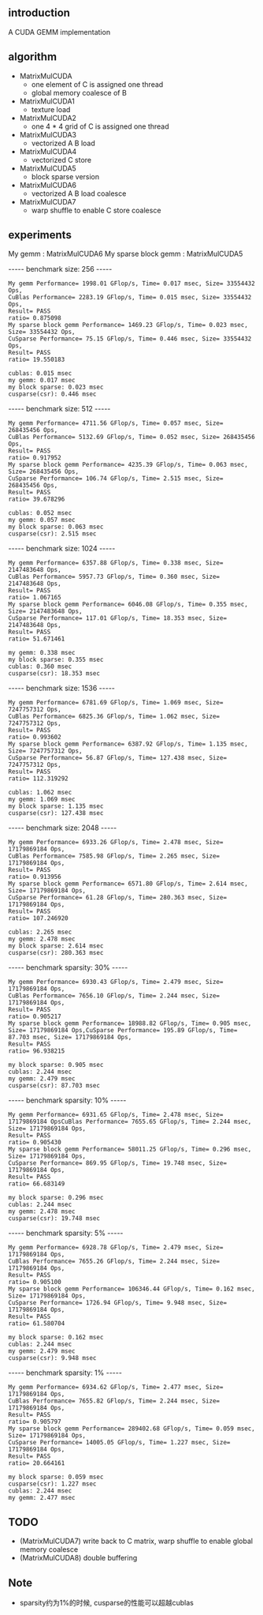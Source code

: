 ## introduction
A CUDA GEMM implementation

## algorithm
* MatrixMulCUDA
    * one element of C is assigned one thread
    * global memory coalesce of B
* MatrixMulCUDA1
    * texture load
* MatrixMulCUDA2
    * one 4 * 4 grid of C is assigned one thread
* MatrixMulCUDA3
    * vectorized A B load
* MatrixMulCUDA4
    * vectorized C store
* MatrixMulCUDA5
    * block sparse version
* MatrixMulCUDA6
    * vectorized A B load coalesce
* MatrixMulCUDA7
    * warp shuffle to enable C store coalesce

## experiments
My gemm : MatrixMulCUDA6
My sparse block gemm : MatrixMulCUDA5

----- benchmark size: 256 -----
```
My gemm Performance= 1998.01 GFlop/s, Time= 0.017 msec, Size= 33554432 Ops,
CuBlas Performance= 2283.19 GFlop/s, Time= 0.015 msec, Size= 33554432 Ops,
Result= PASS
ratio= 0.875098
My sparse block gemm Performance= 1469.23 GFlop/s, Time= 0.023 msec, Size= 33554432 Ops,
CuSparse Performance= 75.15 GFlop/s, Time= 0.446 msec, Size= 33554432 Ops,
Result= PASS
ratio= 19.550183

cublas: 0.015 msec
my gemm: 0.017 msec
my block sparse: 0.023 msec
cusparse(csr): 0.446 msec
```
----- benchmark size: 512 -----
```
My gemm Performance= 4711.56 GFlop/s, Time= 0.057 msec, Size= 268435456 Ops,
CuBlas Performance= 5132.69 GFlop/s, Time= 0.052 msec, Size= 268435456 Ops,
Result= PASS
ratio= 0.917952
My sparse block gemm Performance= 4235.39 GFlop/s, Time= 0.063 msec, Size= 268435456 Ops,
CuSparse Performance= 106.74 GFlop/s, Time= 2.515 msec, Size= 268435456 Ops,
Result= PASS
ratio= 39.678296

cublas: 0.052 msec
my gemm: 0.057 msec
my block sparse: 0.063 msec
cusparse(csr): 2.515 msec
```
----- benchmark size: 1024 -----
```
My gemm Performance= 6357.88 GFlop/s, Time= 0.338 msec, Size= 2147483648 Ops,
CuBlas Performance= 5957.73 GFlop/s, Time= 0.360 msec, Size= 2147483648 Ops,
Result= PASS
ratio= 1.067165
My sparse block gemm Performance= 6046.08 GFlop/s, Time= 0.355 msec, Size= 2147483648 Ops,
CuSparse Performance= 117.01 GFlop/s, Time= 18.353 msec, Size= 2147483648 Ops,
Result= PASS
ratio= 51.671461

my gemm: 0.338 msec
my block sparse: 0.355 msec
cublas: 0.360 msec
cusparse(csr): 18.353 msec
```
----- benchmark size: 1536 -----
```
My gemm Performance= 6781.69 GFlop/s, Time= 1.069 msec, Size= 7247757312 Ops,
CuBlas Performance= 6825.36 GFlop/s, Time= 1.062 msec, Size= 7247757312 Ops,
Result= PASS
ratio= 0.993602
My sparse block gemm Performance= 6387.92 GFlop/s, Time= 1.135 msec, Size= 7247757312 Ops,
CuSparse Performance= 56.87 GFlop/s, Time= 127.438 msec, Size= 7247757312 Ops,
Result= PASS
ratio= 112.319292

cublas: 1.062 msec
my gemm: 1.069 msec
my block sparse: 1.135 msec
cusparse(csr): 127.438 msec
```
----- benchmark size: 2048 -----
```
My gemm Performance= 6933.26 GFlop/s, Time= 2.478 msec, Size= 17179869184 Ops,
CuBlas Performance= 7585.98 GFlop/s, Time= 2.265 msec, Size= 17179869184 Ops,
Result= PASS
ratio= 0.913956
My sparse block gemm Performance= 6571.80 GFlop/s, Time= 2.614 msec, Size= 17179869184 Ops,
CuSparse Performance= 61.28 GFlop/s, Time= 280.363 msec, Size= 17179869184 Ops,
Result= PASS
ratio= 107.246920

cublas: 2.265 msec
my gemm: 2.478 msec
my block sparse: 2.614 msec
cusparse(csr): 280.363 msec
```
----- benchmark sparsity: 30% -----
```
My gemm Performance= 6930.43 GFlop/s, Time= 2.479 msec, Size= 17179869184 Ops,
CuBlas Performance= 7656.10 GFlop/s, Time= 2.244 msec, Size= 17179869184 Ops,
Result= PASS
ratio= 0.905217
My sparse block gemm Performance= 18988.82 GFlop/s, Time= 0.905 msec, Size= 17179869184 Ops,CuSparse Performance= 195.89 GFlop/s, Time= 87.703 msec, Size= 17179869184 Ops,
Result= PASS
ratio= 96.938215

my block sparse: 0.905 msec
cublas: 2.244 msec
my gemm: 2.479 msec
cusparse(csr): 87.703 msec
```
----- benchmark sparsity: 10% -----
```
My gemm Performance= 6931.65 GFlop/s, Time= 2.478 msec, Size= 17179869184 OpsCuBlas Performance= 7655.65 GFlop/s, Time= 2.244 msec, Size= 17179869184 Ops,
Result= PASS
ratio= 0.905430
My sparse block gemm Performance= 58011.25 GFlop/s, Time= 0.296 msec, Size= 17179869184 Ops,
CuSparse Performance= 869.95 GFlop/s, Time= 19.748 msec, Size= 17179869184 Ops,
Result= PASS
ratio= 66.683149

my block sparse: 0.296 msec
cublas: 2.244 msec
my gemm: 2.478 msec
cusparse(csr): 19.748 msec
```
----- benchmark sparsity: 5% -----
```
My gemm Performance= 6928.78 GFlop/s, Time= 2.479 msec, Size= 17179869184 Ops,
CuBlas Performance= 7655.26 GFlop/s, Time= 2.244 msec, Size= 17179869184 Ops,
Result= PASS
ratio= 0.905100
My sparse block gemm Performance= 106346.44 GFlop/s, Time= 0.162 msec, Size= 17179869184 Ops,
CuSparse Performance= 1726.94 GFlop/s, Time= 9.948 msec, Size= 17179869184 Ops,
Result= PASS
ratio= 61.580704

my block sparse: 0.162 msec
cublas: 2.244 msec
my gemm: 2.479 msec
cusparse(csr): 9.948 msec
```
----- benchmark sparsity: 1% -----
```
My gemm Performance= 6934.62 GFlop/s, Time= 2.477 msec, Size= 17179869184 Ops,
CuBlas Performance= 7655.82 GFlop/s, Time= 2.244 msec, Size= 17179869184 Ops,
Result= PASS
ratio= 0.905797
My sparse block gemm Performance= 289402.68 GFlop/s, Time= 0.059 msec, Size= 17179869184 Ops,
CuSparse Performance= 14005.05 GFlop/s, Time= 1.227 msec, Size= 17179869184 Ops,
Result= PASS
ratio= 20.664161

my block sparse: 0.059 msec
cusparse(csr): 1.227 msec
cublas: 2.244 msec
my gemm: 2.477 msec
```
## TODO
* (MatrixMulCUDA7) write back to C matrix, warp shuffle to enable global memory coalesce
* (MatrixMulCUDA8) double buffering
## Note
* sparsity约为1%的时候, cusparse的性能可以超越cublas
